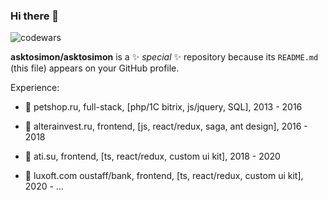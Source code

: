 ### Hi there 👋
![codewars](https://www.codewars.com/users/asksimon/badges/large)

**asktosimon/asktosimon** is a ✨ _special_ ✨ repository because its `README.md` (this file) appears on your GitHub profile.

Experience:

- 🔭 petshop.ru, full-stack, [php/1C bitrix, js/jquery, SQL], 2013 - 2016

- 🔭 alterainvest.ru, frontend, [js, react/redux, saga, ant design], 2016 - 2018

- 🔭 ati.su, frontend, [ts, react/redux, custom ui kit], 2018 - 2020

- 🔭 luxoft.com oustaff/bank, frontend, [ts, react/redux, custom ui kit], 2020 - ...
